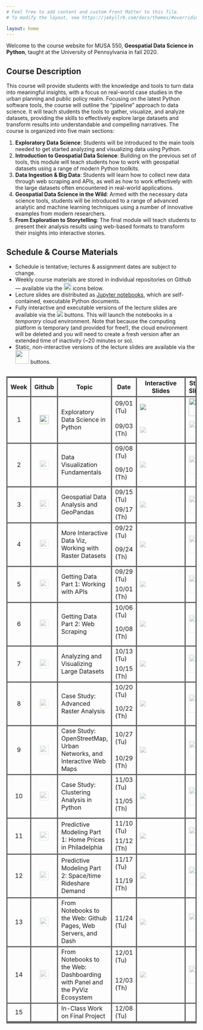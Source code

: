 ```yaml
---
# Feel free to add content and custom Front Matter to this file.
# To modify the layout, see https://jekyllrb.com/docs/themes/#overriding-theme-defaults

layout: home
---
```


Welcome to the course website for MUSA 550, **Geospatial Data Science in
Python**, taught at the University of Pennsylvania in fall 2020.

## Course Description

This course will provide students with the knowledge and tools to turn data into
meaningful insights, with a focus on real-world case studies in the urban
planning and public policy realm. Focusing on the latest Python software tools,
the course will outline the “pipeline” approach to data science. It will teach
students the tools to gather, visualize, and analyze datasets, providing the
skills to effectively explore large datasets and transform results into
understandable and compelling narratives. The course is organized into five main
sections:

1. **Exploratory Data Science**: Students will be introduced to the main tools
   needed to get started analyzing and visualizing data using Python.
2. **Introduction to Geospatial Data Science**: Building on the previous set of
   tools, this module will teach students how to work with geospatial datasets
   using a range of modern Python toolkits.
3. **Data Ingestion & Big Data**: Students will learn how to collect new data
   through web scraping and APIs, as well as how to work effectively with the
   large datasets often encountered in real-world applications.
4. **Geospatial Data Science in the Wild**: Armed with the necessary data
   science tools, students will be introduced to a range of advanced analytic
   and machine learning techniques using a number of innovative examples from
   modern researchers.
5. **From Exploration to Storytelling**: The final module will teach students to
   present their analysis results using web-based formats to transform their
   insights into interactive stories.

## Schedule & Course Materials

- Schedule is tentative; lectures & assignment dates are subject to change.
- Weekly course materials are stored in individual repositories on Github — available via the <img height="20" width="20" src="https://cdn.jsdelivr.net/npm/simple-icons@v3/icons/github.svg" /> icons below.
- Lecture slides are distributed as <a href="https://jupyter.org/" target='blank_'>Jupyter notebooks</a>, which are self-contained, executable Python documents.
- Fully interactive and executable versions of the lecture slides are available via the <img src="https://mybinder.org/badge_logo.svg"> buttons. This will launch the notebooks in a _temporary_ cloud environment. Note that because the computing platform is temporary (and provided for free!), the cloud environment will be deleted and you will need to create a fresh version after an extended time of inactivity (~20 minutes or so).
- Static, non-interactive versions of the lecture slides are available via the <img height="36" width="36" src="https://upload.wikimedia.org/wikipedia/commons/3/38/Jupyter_logo.svg" /> buttons.

<style>
.dark-border-bottom {
   border-bottom: 3px solid #666 !important;
}
.dark-border {
   border: 3px solid #666 !important;
}
.dark-border-right {
   border-right: 3px solid #666 !important;
}
.center {
   text-align: center !important;
}
.wrapper {
   max-width: 850px !important;
}
a.disabled {
  pointer-events: none;
  cursor: default;
  opacity: 0.4
}

</style>

<div style="overflow-x:auto;">
<table class="my-table dark-border">
    <thead class="dark-border-bottom">
        <tr>
            <th class='dark-border-right'>Week</th>
            <th class='dark-border-right'>Github</th>
            <th class='dark-border-right'>Topic</th>
            <th class='dark-border-right'>Date</th>
            <th class='dark-border-right'>Interactive Slides</th>
            <th class='dark-border-right'>Static Slides</th>
            <th>Homework</th>
        </tr>
    </thead>
    <tbody>
         <!-- Week 1A -->
         <tr>
            <td rowspan=2 class="dark-border-bottom dark-border-right center">1</td>
            <td rowspan=2 class="dark-border-bottom dark-border-right center">
               <a href="https://github.com/MUSA-550-Fall-2020/week-1" target='blank_'>
                  <img height="24" width="24" src="https://cdn.jsdelivr.net/npm/simple-icons@v3/icons/github.svg" />
               </a>
            </td>
            <td rowspan=2 class='dark-border-bottom dark-border-right'>Exploratory Data Science in Python</td>
            <td class='dark-border-right'>09/01 (Tu)</td>
            <td class='dark-border-right' style="min-width: 110px">    
               <a href="https://mybinder.org/v2/gh/MUSA-550-Fall-2020/week-1/master?filepath=lecture-1A.ipynb" target='blank_'>
                  <img src="https://mybinder.org/badge_logo.svg">
               </a>
            </td>
            <td class="dark-border-right center">
               <a href="/slides/lecture-1A.html" target='blank_'>
                  <img height="48" width="48" src="https://upload.wikimedia.org/wikipedia/commons/3/38/Jupyter_logo.svg" />
               </a>
            </td>
            <td></td>
         </tr>
         <!-- Week 1B -->
         <tr class="dark-border-bottom">
            <td class='dark-border-right'>09/03 (Th)</td>
            <td class='dark-border-bottom dark-border-right' style="min-width: 110px">    
               <a class='disabled' href="https://mybinder.org/v2/gh/MUSA-550-Fall-2020/week-1/master?filepath=lecture-1B.ipynb" target='blank_'>
                  <img src="https://mybinder.org/badge_logo.svg">
               </a>
            </td>
            <td class="dark-border-bottom dark-border-right center">
               <a class='disabled' href="/slides/lecture-1B.html" target='blank_'>
                  <img height="48" width="48" src="https://upload.wikimedia.org/wikipedia/commons/3/38/Jupyter_logo.svg" />
               </a>
            </td>
            <td class='dark-border-bottom'>
               Assign HW #1 (required)
            </td>
         </tr>
         <!-- Week 2A -->
         <tr>
            <td rowspan=2 class="dark-border-bottom dark-border-right center">2</td>
            <td rowspan=2 class="dark-border-bottom dark-border-right center">
               <a class='disabled' href="https://github.com/MUSA-550-Fall-2020/week-2" target='blank_'>
                  <img height="24" width="24" src="https://cdn.jsdelivr.net/npm/simple-icons@v3/icons/github.svg" />
               </a>
            </td>
            <td rowspan=2 class='dark-border-bottom dark-border-right'>Data Visualization Fundamentals</td>
            <td class='dark-border-right'>09/08 (Tu)</td>
            <td rowspan=2 class='dark-border-bottom dark-border-right' style="min-width: 110px">
               <a class='disabled'  href="https://mybinder.org/v2/gh/MUSA-550-Fall-2020/week-2/master?filepath=lecture-2.ipynb" target='blank_'>
                  <img src="https://mybinder.org/badge_logo.svg">
               </a>
            </td>
            <td rowspan=2 class="dark-border-bottom dark-border-right center">
               <a class='disabled'  href="/slides/lecture-2.html" target='blank_'>
                  <img height="48" width="48" src="https://upload.wikimedia.org/wikipedia/commons/3/38/Jupyter_logo.svg" />
               </a>
            </td>
            <td></td>
        </tr>
        <!-- Week 2B -->
         <tr class="dark-border-bottom">
            <td class='dark-border-right'>09/10 (Th)</td>
            <td class='dark-border-bottom'>Assign HW #2 (required)</td>
         </tr>
        <!-- Week 3A -->
        <tr>
            <td rowspan=2 class="dark-border-bottom dark-border-right center">3</td>
            <td rowspan=2 class="dark-border-bottom dark-border-right center">
               <a class='disabled' href="https://github.com/MUSA-550-Fall-2020/week-3" target='blank_'>
                  <img height="24" width="24" src="https://cdn.jsdelivr.net/npm/simple-icons@v3/icons/github.svg" />
               </a>
            </td>
            <td rowspan=2 class='dark-border-bottom dark-border-right'>Geospatial Data Analysis and GeoPandas</td>
            <td class='dark-border-right'>09/15 (Tu)</td>
            <td rowspan=2 class='dark-border-bottom dark-border-right' style="min-width: 110px">
               <a class='disabled'  href="https://mybinder.org/v2/gh/MUSA-550-Fall-2020/week-3/master?filepath=lecture-3.ipynb" target='blank_'>
                  <img src="https://mybinder.org/badge_logo.svg">
               </a>
            </td>
            <td rowspan=2 class="dark-border-bottom dark-border-right center">
               <a class='disabled'  href="/slides/lecture-3.html" target='blank_'>
                  <img height="48" width="48" src="https://upload.wikimedia.org/wikipedia/commons/3/38/Jupyter_logo.svg" />
               </a>
            </td>
            <td></td>
        </tr>
        <!-- Week 3B -->
         <tr class="dark-border-bottom">
            <td class='dark-border-right'>09/17 (Th)</td>
            <td></td>
         </tr>
         <!-- Week 4A -->
         <tr>
            <td rowspan=2 class="dark-border-bottom dark-border-right center">4</td>
            <td rowspan=2 class="dark-border-bottom dark-border-right center">
               <a class='disabled' href="https://github.com/MUSA-550-Fall-2020/week-4" target='blank_'>
                  <img height="24" width="24" src="https://cdn.jsdelivr.net/npm/simple-icons@v3/icons/github.svg" />
               </a>
            </td>
            <td rowspan=2 class='dark-border-bottom dark-border-right'>More Interactive Data Viz, Working with Raster Datasets</td>
            <td class='dark-border-right'>09/22 (Tu)</td>
            <td rowspan=2 class='dark-border-bottom dark-border-right' style="min-width: 110px">
               <a class='disabled'  href="https://mybinder.org/v2/gh/MUSA-550-Fall-2020/week-4/master?filepath=lecture-4.ipynb" target='blank_'>
                  <img src="https://mybinder.org/badge_logo.svg">
               </a>
            </td>
            <td rowspan=2 class="dark-border-bottom dark-border-right center">
               <a class='disabled'  href="/slides/lecture-4.html" target='blank_'>
                  <img height="48" width="48" src="https://upload.wikimedia.org/wikipedia/commons/3/38/Jupyter_logo.svg" />
               </a>
            </td>
            <td></td>
        </tr>
        <!-- Week 4B -->
         <tr class="dark-border-bottom">
            <td class='dark-border-right'>09/24 (Th)</td>
            <td class='dark-border-bottom'>Assign HW #3 (required)</td>
         </tr>
         <!-- Week 5A -->
        <tr>
            <td rowspan=2 class="dark-border-bottom dark-border-right center">5</td>
            <td rowspan=2 class="dark-border-bottom dark-border-right center">
               <a class='disabled' href="https://github.com/MUSA-550-Fall-2020/week-5" target='blank_'>
                  <img height="24" width="24" src="https://cdn.jsdelivr.net/npm/simple-icons@v3/icons/github.svg" />
               </a>
            </td>
            <td rowspan=2 class='dark-border-bottom dark-border-right'>Getting Data Part 1: Working with APIs</td>
            <td class='dark-border-right'>09/29 (Tu)</td>
            <td rowspan=2 class='dark-border-bottom dark-border-right' style="min-width: 110px">
               <a class='disabled'  href="https://mybinder.org/v2/gh/MUSA-550-Fall-2020/week-5/master?filepath=lecture-5.ipynb" target='blank_'>
                  <img src="https://mybinder.org/badge_logo.svg">
               </a>
            </td>
            <td rowspan=2 class="dark-border-bottom dark-border-right center">
               <a class='disabled'  href="/slides/lecture-5.html" target='blank_'>
                  <img height="48" width="48" src="https://upload.wikimedia.org/wikipedia/commons/3/38/Jupyter_logo.svg" />
               </a>
            </td>
            <td></td>
        </tr>
        <!-- Week 5B -->
         <tr class="dark-border-bottom">
            <td class='dark-border-right'>10/01 (Th)</td>
            <td></td>
         </tr>
         <!-- Week 6A -->
         <tr>
            <td rowspan=2 class="dark-border-bottom dark-border-right center">6</td>
            <td rowspan=2 class="dark-border-bottom dark-border-right center">
               <a class='disabled' href="https://github.com/MUSA-550-Fall-2020/week-6" target='blank_'>
                  <img height="24" width="24" src="https://cdn.jsdelivr.net/npm/simple-icons@v3/icons/github.svg" />
               </a>
            </td>
            <td rowspan=2 class='dark-border-bottom dark-border-right'>Getting Data Part 2: Web Scraping</td>
            <td class='dark-border-right'>10/06 (Tu)</td>
            <td rowspan=2 class='dark-border-bottom dark-border-right' style="min-width: 110px">
               <a class='disabled' href="https://mybinder.org/v2/gh/MUSA-550-Fall-2020/week-6/master?filepath=lecture-6.ipynb" target='blank_'>
                  <img src="https://mybinder.org/badge_logo.svg">
               </a>
            </td>
            <td rowspan=2 class="dark-border-bottom dark-border-right center">
               <a class='disabled' href="/slides/lecture-6.html" target='blank_'>
                  <img height="48" width="48" src="https://upload.wikimedia.org/wikipedia/commons/3/38/Jupyter_logo.svg" />
               </a>
            </td>
            <td></td>
        </tr>
        <!-- Week 6B -->
         <tr class="dark-border-bottom">
            <td class='dark-border-right'>10/08 (Th)</td>
            <td class='dark-border-bottom'>Assign HW #4 (optional)</td>
         </tr>
         <!-- Week 7A -->
        <tr>
            <td rowspan=2 class="dark-border-bottom dark-border-right center">7</td>
            <td rowspan=2 class="dark-border-bottom dark-border-right center">
               <a class='disabled' href="https://github.com/MUSA-550-Fall-2020/week-7" target='blank_'>
                  <img height="24" width="24" src="https://cdn.jsdelivr.net/npm/simple-icons@v3/icons/github.svg" />
               </a>
            </td>
            <td rowspan=2 class='dark-border-bottom dark-border-right'>Analyzing and Visualizing Large Datasets</td>
            <td class='dark-border-right'>10/13 (Tu)</td>
            <td rowspan=2 class='dark-border-bottom dark-border-right' style="min-width: 110px">
               <a class='disabled' href="https://mybinder.org/v2/gh/MUSA-550-Fall-2020/week-7/master?filepath=lecture-7.ipynb" target='blank_'>
                  <img src="https://mybinder.org/badge_logo.svg">
               </a>
            </td>
            <td rowspan=2 class="dark-border-bottom dark-border-right center">
               <a class='disabled' href="/slides/lecture-7.html" target='blank_'>
                  <img height="48" width="48" src="https://upload.wikimedia.org/wikipedia/commons/3/38/Jupyter_logo.svg" />
               </a>
            </td>
            <td></td>
        </tr>
        <!-- Week 7B -->
         <tr class="dark-border-bottom">
            <td class='dark-border-right'>10/15 (Th)</td>
            <td></td>
         </tr>
         <!-- Week 8A -->
         <tr>
            <td rowspan=2 class="dark-border-bottom dark-border-right center">8</td>
            <td rowspan=2 class="dark-border-bottom dark-border-right center">
               <a class='disabled' href="https://github.com/MUSA-550-Fall-2020/week-8" target='blank_'>
                  <img height="24" width="24" src="https://cdn.jsdelivr.net/npm/simple-icons@v3/icons/github.svg" />
               </a>
            </td>
            <td rowspan=2 class='dark-border-bottom dark-border-right'>Case Study: Advanced Raster Analysis</td>
            <td class='dark-border-right'>10/20 (Tu)</td>
            <td rowspan=2 class='dark-border-bottom dark-border-right' style="min-width: 110px">
               <a class='disabled' href="https://mybinder.org/v2/gh/MUSA-550-Fall-2020/week-8/master?filepath=lecture-8.ipynb" target='blank_'>
                  <img src="https://mybinder.org/badge_logo.svg">
               </a>
            </td>
            <td rowspan=2 class="dark-border-bottom dark-border-right center">
               <a class='disabled' href="/slides/lecture-8.html" target='blank_'>
                  <img height="48" width="48" src="https://upload.wikimedia.org/wikipedia/commons/3/38/Jupyter_logo.svg" />
               </a>
            </td>
            <td></td>
        </tr>
        <!-- Week 8B -->
         <tr class="dark-border-bottom">
            <td class='dark-border-right'>10/22 (Th)</td>
            <td class='dark-border-bottom'>Assign HW #5 (optional)</td>
         </tr>
         <!-- Week 9A -->
        <tr>
            <td rowspan=2 class="dark-border-bottom dark-border-right center">9</td>
            <td rowspan=2 class="dark-border-bottom dark-border-right center">
               <a class='disabled' href="https://github.com/MUSA-550-Fall-2020/week-9" target='blank_'>
                  <img height="24" width="24" src="https://cdn.jsdelivr.net/npm/simple-icons@v3/icons/github.svg" />
               </a>
            </td>
            <td rowspan=2 class='dark-border-bottom dark-border-right'>Case Study: OpenStreetMap, Urban Networks, and Interactive Web Maps	</td>
            <td class='dark-border-right'>10/27 (Tu)</td>
            <td rowspan=2 class='dark-border-bottom dark-border-right' style="min-width: 110px">
               <a class='disabled' href="https://mybinder.org/v2/gh/MUSA-550-Fall-2020/week-9/master?filepath=lecture-9.ipynb" target='blank_'>
                  <img src="https://mybinder.org/badge_logo.svg">
               </a>
            </td>
            <td rowspan=2 class="dark-border-bottom dark-border-right center">
               <a class='disabled' href="/slides/lecture-9.html" target='blank_'>
                  <img height="48" width="48" src="https://upload.wikimedia.org/wikipedia/commons/3/38/Jupyter_logo.svg" />
               </a>
            </td>
            <td></td>
        </tr>
        <!-- Week 9B -->
         <tr class="dark-border-bottom">
            <td class='dark-border-right'>10/29 (Th)</td>
            <td></td>
         </tr>
         <!-- Week 10A -->
         <tr>
            <td rowspan=2 class="dark-border-bottom dark-border-right center">10</td>
            <td rowspan=2 class="dark-border-bottom dark-border-right center">
               <a class='disabled' href="https://github.com/MUSA-550-Fall-2020/week-10" target='blank_'>
                  <img height="24" width="24" src="https://cdn.jsdelivr.net/npm/simple-icons@v3/icons/github.svg" />
               </a>
            </td>
            <td rowspan=2 class='dark-border-bottom dark-border-right'>Case Study: Clustering Analysis in Python</td>
            <td class='dark-border-right'>11/03 (Tu)</td>
            <td rowspan=2 class='dark-border-bottom dark-border-right' style="min-width: 110px">
               <a class='disabled' href="https://mybinder.org/v2/gh/MUSA-550-Fall-2020/week-10/master?filepath=lecture-10.ipynb" target='blank_'>
                  <img src="https://mybinder.org/badge_logo.svg">
               </a>
            </td>
            <td rowspan=2 class="dark-border-bottom dark-border-right center">
               <a class='disabled' href="/slides/lecture-10.html" target='blank_'>
                  <img height="48" width="48" src="https://upload.wikimedia.org/wikipedia/commons/3/38/Jupyter_logo.svg" />
               </a>
            </td>
            <td></td>
        </tr>
        <!-- Week 10B -->
         <tr class="dark-border-bottom">
            <td class='dark-border-right'>11/05 (Th)</td>
            <td class='dark-border-bottom'>Assign HW #6 (optional)</td>
         </tr>
         <!-- Week 11A -->
        <tr>
            <td rowspan=2 class="dark-border-bottom dark-border-right center">11</td>
            <td rowspan=2 class="dark-border-bottom dark-border-right center">
               <a class='disabled' href="https://github.com/MUSA-550-Fall-2020/week-11" target='blank_'>
                  <img height="24" width="24" src="https://cdn.jsdelivr.net/npm/simple-icons@v3/icons/github.svg" />
               </a>
            </td>
            <td rowspan=2 class='dark-border-bottom dark-border-right'>Predictive Modeling Part 1: Home Prices in Philadelphia</td>
            <td class='dark-border-right'>11/10 (Tu)</td>
            <td rowspan=2 class='dark-border-bottom dark-border-right' style="min-width: 110px">
               <a class='disabled'  href="https://mybinder.org/v2/gh/MUSA-550-Fall-2020/week-11/master?filepath=lecture-11.ipynb" target='blank_'>
                  <img src="https://mybinder.org/badge_logo.svg">
               </a>
            </td>
            <td rowspan=2 class="dark-border-bottom dark-border-right center">
               <a class='disabled' href="/slides/lecture-11.html" target='blank_'>
                  <img height="48" width="48" src="https://upload.wikimedia.org/wikipedia/commons/3/38/Jupyter_logo.svg" />
               </a>
            </td>
            <td></td>
        </tr>
        <!-- Week 11B -->
         <tr class="dark-border-bottom">
            <td class='dark-border-right'>11/12 (Th)</td>
            <td></td>
         </tr>
         <!-- Week 12A -->
         <tr>
            <td rowspan=2 class="dark-border-bottom dark-border-right center">12</td>
            <td rowspan=2 class="dark-border-bottom dark-border-right center">
               <a class='disabled' href="https://github.com/MUSA-550-Fall-2020/week-12" target='blank_'>
                  <img height="24" width="24" src="https://cdn.jsdelivr.net/npm/simple-icons@v3/icons/github.svg" />
               </a>
            </td>
            <td rowspan=2 class='dark-border-bottom dark-border-right'>Predictive Modeling Part 2: Space/time Rideshare Demand</td>
            <td class='dark-border-right'>11/17 (Tu)</td>
            <td rowspan=2 class='dark-border-bottom dark-border-right' style="min-width: 110px">
               <a class='disabled' href="https://mybinder.org/v2/gh/MUSA-550-Fall-2020/week-12/master?filepath=lecture-12.ipynb" target='blank_'>
                  <img src="https://mybinder.org/badge_logo.svg">
               </a>
            </td>
            <td rowspan=2 class="dark-border-bottom dark-border-right center">
               <a class='disabled' href="/slides/lecture-12.html" target='blank_'>
                  <img height="48" width="48" src="https://upload.wikimedia.org/wikipedia/commons/3/38/Jupyter_logo.svg" />
               </a>
            </td>
            <td></td>
        </tr>
        <!-- Week 12B -->
         <tr class="dark-border-bottom">
            <td class='dark-border-right'>11/19 (Th)</td>
            <td class='dark-border-bottom'>Assign HW #7 (required)</td>
         </tr>
         <!-- Week 13 -->
        <tr class="dark-border-bottom">
            <td class="dark-border-right center">13</td>
            <td class="dark-border-right center">
               <a class='disabled' href="https://github.com/MUSA-550-Fall-2020/week-13" target='blank_'>
                  <img height="24" width="24" src="https://cdn.jsdelivr.net/npm/simple-icons@v3/icons/github.svg" />
               </a>
            </td>
            <td class='dark-border-bottom dark-border-right'>From Notebooks to the Web: Github Pages, Web Servers, and Dash</td>
            <td class='dark-border-right'>11/24 (Tu)</td>
            <td class='dark-border-right' style="min-width: 110px">
               <a class='disabled' href="https://mybinder.org/v2/gh/MUSA-550-Fall-2020/week-13/master?filepath=lecture-13.ipynb" target='blank_'>
                  <img src="https://mybinder.org/badge_logo.svg">
               </a>
            </td>
            <td class="dark-border-right center">
               <a class='disabled' href="/slides/lecture-13.html" target='blank_'>
                  <img height="48" width="48" src="https://upload.wikimedia.org/wikipedia/commons/3/38/Jupyter_logo.svg" />
               </a>
            </td>
            <td></td>
        </tr>
        <!-- Week 14A -->
         <tr>
            <td rowspan=2 class="dark-border-bottom dark-border-right center">14</td>
            <td rowspan=2 class="dark-border-bottom dark-border-right center">
               <a class='disabled' href="https://github.com/MUSA-550-Fall-2020/week-14" target='blank_'>
                  <img height="24" width="24" src="https://cdn.jsdelivr.net/npm/simple-icons@v3/icons/github.svg" />
               </a>
            </td>
            <td rowspan=2 class='dark-border-bottom dark-border-right'>From Notebooks to the Web: Dashboarding with Panel and the PyViz Ecosystem</td>
            <td class='dark-border-right'>12/01 (Tu)</td>
            <td rowspan=2 class='dark-border-bottom dark-border-right' style="min-width: 110px">
               <a class='disabled' href="https://mybinder.org/v2/gh/MUSA-550-Fall-2020/week-14/master?filepath=lecture-14.ipynb" target='blank_'>
                  <img src="https://mybinder.org/badge_logo.svg">
               </a>
            </td>
            <td rowspan=2 class="dark-border-bottom dark-border-right center">
               <a class='disabled' href="/slides/lecture-14.html" target='blank_'>
                  <img height="48" width="48" src="https://upload.wikimedia.org/wikipedia/commons/3/38/Jupyter_logo.svg" />
               </a>
            </td>
            <td></td>
        </tr>
        <!-- Week 14B -->
         <tr class="dark-border-bottom">
            <td class='dark-border-right'>12/03 (Th)</td>
            <td>Final project proposal due</td>
         </tr>
         <tr class="dark-border-bottom">
            <td class='dark-border-right center'>15</td>
            <td class="dark-border-bottom dark-border-right"></td>
            <td class='dark-border-bottom dark-border-right'>In-Class Work on Final Project</td>
            <td class='dark-border-right'>12/08 (Tu)</td>
            <td class='dark-border-right'></td>
            <td class='dark-border-right'></td>
            <td></td>
        </tr>
    </tbody>

</table>
</div>
